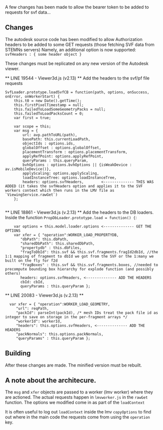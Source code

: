 A few changes has been made to allow the bearer token to be added to requests for svf data...

## Changes
The autodesk source code has been modified to allow Authorization headers to be added to some GET requests (those fetching SVF data from STEMNs servers)
Namely, an additional option is now supported: `svfHeaders : { some header object }`

These changes must be replicated on any new version of the Autodesk viewer.


** LINE 19544 - Viewer3d.js (v2.13) **
Add the headers to the svf/pf file requests
```
SvfLoader.prototype.loadSvfCB = function(path, options, onSuccess, onError, onWorkerStart) {
    this.t0 = new Date().getTime();
    this.firstPixelTimestamp = null;
    this.failedToLoadSomeGeometryPacks = null;
    this.failedToLoadPacksCount = 0;
    var first = true;

    var scope = this;
    var msg = {
        url: avp.pathToURL(path),
        basePath: this.currentLoadPath,
        objectIds : options.ids,
        globalOffset : options.globalOffset,
        placementTransform : options.placementTransform,
        applyRefPoint: options.applyRefPoint,
        queryParams : this.queryParam,
        bvhOptions : options.bvhOptions || {isWeakDevice : av.isMobileDevice()},
        applyScaling: options.applyScaling,
        loadInstanceTree: options.loadInstanceTree,
		headers: options.svfHeaders,        <-------------- THIS WAS ADDED (it takes the svfHeaders option and applies it to the SVF workers context which then runs in the LMV file as `ViewingService.rawGet`)
    };
	
```

** LINE 18861 - Viewer3d.js (v.2.13) **
Add the headers to the DB loaders. Inside the function `PropDbLoader.prototype.load = function() {`:
```
    var options = this.model.loader.options <-------------- GET THE OPTIONS
    var xfer = { "operation":WORKER_LOAD_PROPERTYDB,
       "dbPath": this.dbPath,
       "sharedDbPath": this.sharedDbPath,
       "propertydb" : this.dbFiles,
       "fragToDbId": this.svf && this.svf.fragments.fragId2dbId, //the 1:1 mapping of fragment to dbId we got from the SVF or the 1:many we built on the fly for f2d
       "fragBoxes" : this.svf && this.svf.fragments.boxes, //needed to precompute bounding box hierarchy for explode function (and possibly others)
       headers: options.svfHeaders, <-------------- ADD THE HEADERS
       cbId: cbId,
       queryParams : this.queryParam }; 
```

** LINE 20083 - Viewer3d.js (v.2.13) **
```
  var xfer = { "operation":WORKER_LOAD_GEOMETRY,
     "url": reqPath,
     "packId": parseInt(packId), /* mesh IDs treat the pack file id as integer to save on storage in the per-fragment arrays */
     "workerId": workerId,
     "headers": this.options.svfHeaders, <-------------- ADD THE HEADERS
     "packNormals": this.options.packNormals,
     "queryParams" : this.queryParam };
```
## Building

After these changes are made. The minified version must be rebuilt.

## A note about the architecure.

The `msg` and `xfer` objects are passed to a worker (lmv worker) where they are actioned.
The actual requests happen in `lmvworker.js` in the `rawGet` function.
The options we modified come in as part of the `loadContext`

It is often useful to log out `loadContext` inside the lmv `copyOptions` to find out where in the main code the requests come from using the `operation` key.